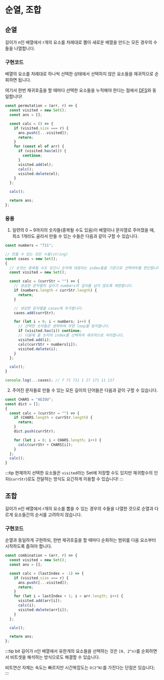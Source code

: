 # 순열, 조합

## 순열

길이가 n인 배열에서 r개의 요소를 차례대로 뽑아 새로운 배열을 만드는 모든 경우의 수들을 나열합니다.

### 구현코드

배열의 요소를 차례대로 하나씩 선택한 상태에서 선택하지 않은 요소들을 재귀적으로 순회하면 됩니다.

여기서 한번 재귀호출을 할 때마다 선택한 요소들을 누적해야 한다는 점에서 [DFS](./dfs_bfs.md#dfs)와 동일합니다!

```js
const permutation = (arr, r) => {
  const visited = new Set();
  const ans = [];

  const calc = () => {
    if (visited.size === r) {
      ans.push([...visited]);
      return;
    }
    for (const el of arr) {
      if (visited.has(el)) {
        continue;
      }
      visited.add(el);
      calc();
      visited.delete(el);
    }
  };

  calc();

  return ans;
};
```

### 응용

1. 일련의 0 ~ 9까지의 숫자들(중복될 수도 있음)이 배열이나 문자열로 주어졌을 때, 최소 1개라도 골라서 만들 수 있는 수들은 다음과 같이 구할 수 있습니다.

```js
const numbers = "711";

// 만들 수 있는 모든 수들(string)
const cases = new Set();
{
  // 숫자는 중복될 수도 있으니 숫자에 대응되는 index들을 기준으로 선택여부를 판단합니다.
  const visited = new Set();

  const calc = (currStr = "") => {
    // 생성한 문자열의 길이가 numbers의 길이를 넘지 않도록 제한합니다.
    if (numbers.length < currStr.length) {
      return;
    }

    // 생성한 문자열을 cases에 추가합니다.
    cases.add(currStr);

    for (let i = 0; i < numbers; i++) {
      // 선택한 숫자들은 생략하여 무한 loop를 방지합니다.
      if (visited.has(i)) continue;
      // 다음에 올 숫자의 index를 선택하여 재귀적으로 처리합니다.
      visited.add(i);
      calc(currStr + numbers[i]);
      visited.delete(i);
    }
  };

  calc();
}

console.log(...cases); // 7 71 711 1 17 171 11 117
```

2. 주어진 문자들로 만들 수 있는 모든 길이의 단어들은 다음과 같이 구할 수 있습니다.

```js
const CHARS = "AEIOU";
const dict = [];
{
  const calc = (currStr = "") => {
    if (CHARS.length < currStr.length) {
      return;
    }
    dict.push(currStr);

    for (let i = 0; i < CHARS.length; i++) {
      calc(currStr + CHARS[i]);
    }
  };
  calc();
}
```

:::tip
현재까지 선택한 요소들은 `visited`라는 Set에 저장할 수도 있지만 재귀함수의 인자(`currStr`)로도 전달하는 방식도 요긴하게 이용할 수 있습니다!
:::

## 조합

길이가 n인 배열에서 r개의 요소를 뽑을 수 있는 경우의 수들을 나열한 것으로 순열과 다르게 요소들간의 순서를 고려하지 않습니다.

### 구현코드

순열과 동일하게 구현하되, 한번 재귀호출을 할 때마다 순회하는 범위를 다음 요소부터 시작하도록 좁혀야 합니다.

```js
const combination = (arr, r) => {
  const visited = new Set();
  const ans = [];

  const calc = (lastIndex = -1) => {
    if (visited.size === r) {
      ans.push([...visited]);
      return;
    }
    for (let i = lastIndex + 1; i < arr.length; i++) {
      visited.add(arr[i]);
      calc(i);
      visited.delete(arr[i]);
    }
  };

  calc();

  return ans;
};
```

:::tip bit
길이가 n인 배열에서 유한개의 요소들을 선택하는 것은 `[0, 2^n)`를 순회하면서 비트셋을 해석하는 방식으로도 해결할 수 있습니다.

비트연산 자체는 속도는 빠르지만 시간복잡도는 `O(2^N)`를 가진다는 단점은 있습니다;
:::
